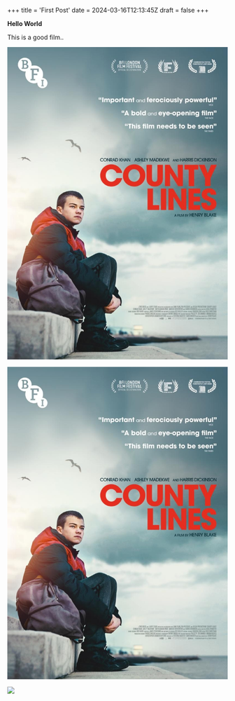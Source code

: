+++
title = 'First Post'
date = 2024-03-16T12:13:45Z
draft = false
+++

**Hello World**

This is a good film..


![](./assets/images/county-lines_cover.jpeg)

![](/assets/images/county-lines_cover.jpeg)

![](/images/county-lines_cover.jpeg)
